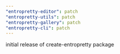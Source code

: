 ```yaml
---
"entropretty-editor": patch
"entropretty-utils": patch
"entropretty-gallery": patch
"entropretty-cli": patch
---
```


initial release of create-entropretty package
